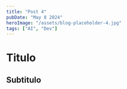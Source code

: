 ```yaml
---
title: "Post 4"
pubDate: "May 8 2024"
heroImage: "/assets/blog-placeholder-4.jpg"
tags: ["AI", "Dev"]
---
```




# Titulo

## Subtitulo